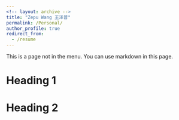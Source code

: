 ```yaml
---
<!-- layout: archive -->
title: "Zepu Wang 王泽普"
permalink: /Personal/
author_profile: true
redirect_from:
  - /resume
---
```


This is a page not in the menu. You can use markdown in this page.

Heading 1
======

Heading 2
======

